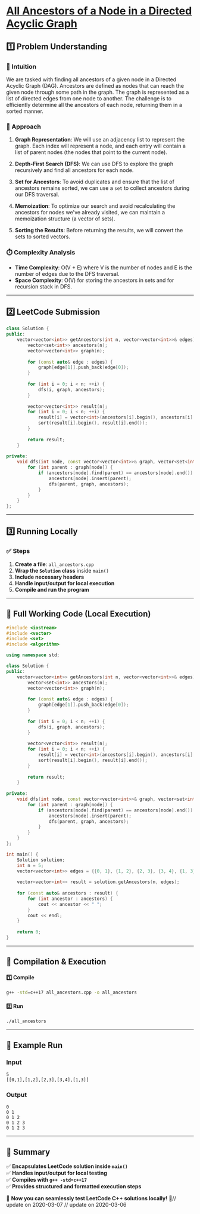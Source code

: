 # **[All Ancestors of a Node in a Directed Acyclic Graph](https://leetcode.com/problems/all-ancestors-of-a-node-in-a-directed-acyclic-graph/description/)**  

## **1️⃣ Problem Understanding**  
### **📌 Intuition**  
We are tasked with finding all ancestors of a given node in a Directed Acyclic Graph (DAG). Ancestors are defined as nodes that can reach the given node through some path in the graph. The graph is represented as a list of directed edges from one node to another. The challenge is to efficiently determine all the ancestors of each node, returning them in a sorted manner.

### **🚀 Approach**  
1. **Graph Representation**: We will use an adjacency list to represent the graph. Each index will represent a node, and each entry will contain a list of parent nodes (the nodes that point to the current node).
  
2. **Depth-First Search (DFS)**: We can use DFS to explore the graph recursively and find all ancestors for each node.
  
3. **Set for Ancestors**: To avoid duplicates and ensure that the list of ancestors remains sorted, we can use a `set` to collect ancestors during our DFS traversal.
  
4. **Memoization**: To optimize our search and avoid recalculating the ancestors for nodes we've already visited, we can maintain a memoization structure (a vector of sets).

5. **Sorting the Results**: Before returning the results, we will convert the sets to sorted vectors.

### **⏱️ Complexity Analysis**  
- **Time Complexity**: O(V + E) where V is the number of nodes and E is the number of edges due to the DFS traversal.
- **Space Complexity**: O(V) for storing the ancestors in sets and for recursion stack in DFS.

---  

## **2️⃣ LeetCode Submission**  
```cpp
class Solution {
public:
    vector<vector<int>> getAncestors(int n, vector<vector<int>>& edges) {
        vector<set<int>> ancestors(n);
        vector<vector<int>> graph(n);
        
        for (const auto& edge : edges) {
            graph[edge[1]].push_back(edge[0]);
        }
        
        for (int i = 0; i < n; ++i) {
            dfs(i, graph, ancestors);
        }
        
        vector<vector<int>> result(n);
        for (int i = 0; i < n; ++i) {
            result[i] = vector<int>(ancestors[i].begin(), ancestors[i].end());
            sort(result[i].begin(), result[i].end());
        }
        
        return result;
    }
    
private:
    void dfs(int node, const vector<vector<int>>& graph, vector<set<int>>& ancestors) {
        for (int parent : graph[node]) {
            if (ancestors[node].find(parent) == ancestors[node].end()) {
                ancestors[node].insert(parent);
                dfs(parent, graph, ancestors);
            }
        }
    }
};  
```  

---  

## **3️⃣ Running Locally**  
### **✅ Steps**  
1. **Create a file**: `all_ancestors.cpp`  
2. **Wrap the `Solution` class** inside `main()`  
3. **Include necessary headers**  
4. **Handle input/output for local execution**  
5. **Compile and run the program**  

---  

## **📝 Full Working Code (Local Execution)**  
```cpp
#include <iostream>
#include <vector>
#include <set>
#include <algorithm>

using namespace std;

class Solution {
public:
    vector<vector<int>> getAncestors(int n, vector<vector<int>>& edges) {
        vector<set<int>> ancestors(n);
        vector<vector<int>> graph(n);
        
        for (const auto& edge : edges) {
            graph[edge[1]].push_back(edge[0]);
        }
        
        for (int i = 0; i < n; ++i) {
            dfs(i, graph, ancestors);
        }
        
        vector<vector<int>> result(n);
        for (int i = 0; i < n; ++i) {
            result[i] = vector<int>(ancestors[i].begin(), ancestors[i].end());
            sort(result[i].begin(), result[i].end());
        }
        
        return result;
    }
    
private:
    void dfs(int node, const vector<vector<int>>& graph, vector<set<int>>& ancestors) {
        for (int parent : graph[node]) {
            if (ancestors[node].find(parent) == ancestors[node].end()) {
                ancestors[node].insert(parent);
                dfs(parent, graph, ancestors);
            }
        }
    }
};

int main() {
    Solution solution;
    int n = 5;
    vector<vector<int>> edges = {{0, 1}, {1, 2}, {2, 3}, {3, 4}, {1, 3}};
    
    vector<vector<int>> result = solution.getAncestors(n, edges);
    
    for (const auto& ancestors : result) {
        for (int ancestor : ancestors) {
            cout << ancestor << " ";
        }
        cout << endl;
    }
    
    return 0;
}  
```  

---  

## **🔧 Compilation & Execution**  
#### **1️⃣ Compile**  
```bash
g++ -std=c++17 all_ancestors.cpp -o all_ancestors
```  

#### **2️⃣ Run**  
```bash
./all_ancestors
```  

---  

## **🎯 Example Run**  
### **Input**  
```
5
[[0,1],[1,2],[2,3],[3,4],[1,3]]
```  
### **Output**  
```
0 
0 1 
0 1 2 
0 1 2 3 
0 1 2 3 
```  

---  

## **📌 Summary**  
✅ **Encapsulates LeetCode solution inside `main()`**  
✅ **Handles input/output for local testing**  
✅ **Compiles with `g++ -std=c++17`**  
✅ **Provides structured and formatted execution steps**  

🚀 **Now you can seamlessly test LeetCode C++ solutions locally!** 🚀// update on 2020-03-07
// update on 2020-03-06
